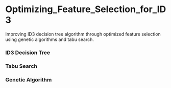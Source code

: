 # Optimizing_Feature_Selection_for_ID3
Improving ID3 decision tree algorithm through optimized feature selection using genetic algorithms and tabu search.



### ID3 Decision Tree



### Tabu Search



### Genetic Algorithm

